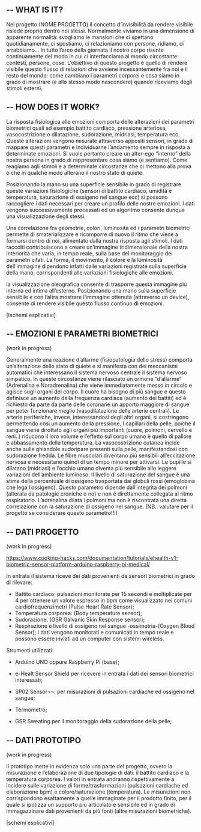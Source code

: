 
--
WHAT IS IT?
--

Nel progetto (NOME PROGETTO) il concetto d’invisibilità da rendere visibile risiede proprio dentro noi stessi.
Normalmente viviamo in una dimensione di apparente normalità: svogliamo le mansioni che ci spettano quotidianamente, ci spostiamo, ci relazioniamo con persone, ridiamo, ci arrabbiamo... In tutto l’arco della giornata il nostro corpo risente continuamente del modo in cui ci interfacciamo al mondo circostante: contesti, persone, cose. L’obiettivo di questo progetto è quello di rendere visibile questo flusso di relazioni che avviene incessantemente fra noi e il resto del mondo: come cambiano i parametri corporei e cosa siamo in grado di mostrare (e allo stesso modo nascondere) quando riceviamo degli stimoli esterni.

--
HOW DOES IT WORK?
--

La risposta fisiologica alle emozioni comporta delle alterazioni dei parametri biometrici quali ad esempio battito cardiaco, pressione arteriosa, vasocostrizione o dilatazione, sudorazione, midriasi, temperatura ecc. Queste alterazioni vengono misurate attraverso appositi sensori, in grado di mappare questi parametri e individuarne l’andamento sempre in risposta a determinate emozioni.
Si vuole pertanto creare un alter-ego “interno” della nostra persona in grado di rappresentare cosa siamo (e sentiamo). Come reagiamo agli stimoli e a determinate circostanze che ci mettono alla prova o che in qualche modo alterano il nostro stato di quiete. 

Posizionando la mano su una superficie sensibile in grado di registrare queste variazioni fisiologiche (sensori di battito cardiaco, umidità e temperatura, saturazione di ossigeno nel sangue ecc) si possono raccogliere i dati necessari per creare un profilo delle nostre emozioni.
I dati vengono successivamente processati ed un algoritmo consente dunque una visualizzazione degli stessi.

Una correlazione fra geometrie, colori, luminosità ed i parametri biometrici permette di smaterializzare e ricomporre di nuovo il ritmo che viene a formarsi dentro di noi, alimentato dalla nostra risposta agli stimoli. I dati raccolti contribuiscono a creare un’immagine tridimensionale della nostra interiorità che varia, in tempo reale, sulla base del monitoraggio dei parametri citati.
La forma, il movimento, il colore e la luminosità dell’immagine dipendono infatti dalle variazioni registrate sulla superficie della mano, corrispondenti alle variazioni fisiologiche alle emozioni.

la visualizzazione oleografica consente di trasporre questa immagine più interna ed intima all’esterno. Posizionando una mano sulla superficie sensibile e con l’altra mostrare l’immagine ottenuta (attraverso un device), consente di rendere visibile questo flusso continuo di emozioni.

[Ischemi esplicativi]



--
EMOZIONI E PARAMETRI BIOMETRICI
--

(work in progress)

Generalmente una reazione d’allarme (fisiopatologia dello stress) comporta un’alterazione dello stato di quiete e si manifesta con dei meccanismi automatici che interessano il sistema nervoso centrale il sistema nervoso simpatico. In queste circostanze viene rilasciato un ormone “d’allarme” (Adrenalina e Noradrenalina) che viene immediatamente messo in circolo e agisce sugli organi del corpo.
Il cuore ha bisogno di più sangue e questo definisce un aumento della frequenza cardiaca (aumento dei battiti) ed è richiesto da parte da parte delle coronarie un apporto maggiore di sangue per poter funzionare meglio (vasodilatazione delle arterie centrali). Le arterie periferiche, invece, interessandosi degli altri organi, si costringono permettendo così un aumento della pressione.
I capillari della pelle, poiché il sangue viene dirottato agli organi più importanti (cuore, polmoni, cervello e reni..) riducono il loro volume e l’effetto sul corpo umano è quello di pallore e abbassamento della temperatura. La vasocostrizione cutanea incide anche sulle ghiandole sudoripare presenti sulla pelle, manifestandosi con sudorazione fredda.
Le fibre muscolari diventano più sensibili all’eccitazione nervosa e necessitano quindi di un tempo minore per attivarsi.
Le pupille si dilatano (midriasi) e l’occhio umano diventa più sensibile alle leggere variazioni dell’ambiente luminoso.
Il livello di saturazione del sangue è una stima della percentuale di ossigeno trasportata dai globuli rossi (emoglobina che lega l’ossigeno). Questo parametro dipende dall’integrità dei polmoni (alterata da patologie croniche o no) e non è direttamente collegata al ritmo respiratorio. L’adrenalina dilata i polmoni ma non è riscontrata una diretta correlazione con la saturazione di ossigeno nel sangue. (NB.: valutare per il progetto se considerare questo parametro!!!)

--
DATI PROGETTO
--
(work in progress)


https://www.cooking-hacks.com/documentation/tutorials/ehealth-v1-biometric-sensor-platform-arduino-raspberry-pi-medical/

In entrata il sistema riceve dei dati provenienti da sensori biometrici in grado di rilevare:
- Battito cardiaco: pulsazioni monitorate per 15 secondi e moltiplicate per 4 per ottenere un valore espresso in bpm come visualizzato nei comuni cardiofrequenzimetri (Pulse Heart Rate Sensor);
- Temperatura corporea: (Body temperature sensor);
- Sudorazione: (GSR Galvanic Skin Response sensor);
- Respirazione e livello di ossigeno nel sangue -ossimetria-(Oxygen Blood Sensor);
I dati vengono monitorati e comunicati in tempo reale e possono essere inviati ad un computer con sistemi wireless.

Strumenti utilizzati:
- Arduino UNO oppure Raspberry Pi (base);
- e-Healt Sensor Shield per ricevere in entrata i dati dei sensori biometrici interessati;

- SP02 Sensor¬¬: per misurazioni di pulsazioni cardiache ed ossigeno nel sangue;
- Termometro;
- GSR Sweating per il monitoraggio della sudorazione della pelle;


--
DATI PROTOTIPO
--
(work in progress)


Il prototipo mette in evidenza solo una parte del progetto, ovvero la misurazione e l’elaborazione di due tipologie di dati: il battito cardiaco e la temperatura corporea. I valori in entrata andranno rispettivamente a incidere sulle variazione di forme/trasformazioni (pulsazioni cardiache ed elaborazione bpm) e colore/saturazione (temperatura). Le misurazioni non corrispondono esattamente a quelle immaginate per il prodotto finito, per il quale si ipotizza un supporto più articolato e sensibile ed in grado di immagazzinare dati provenienti da più fonti (altre misurazioni biometriche).

[schemi esplicativi]

